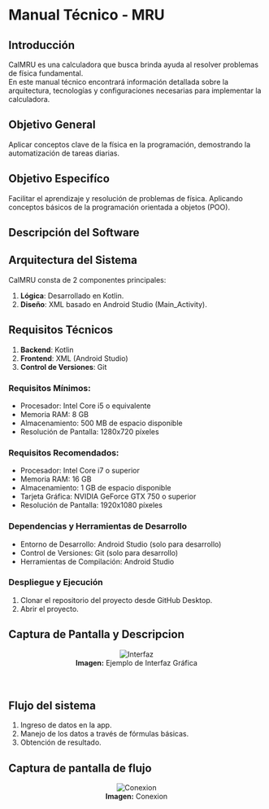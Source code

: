 # Manual Técnico - MRU

## Introducción
CalMRU es una calculadora que busca brinda ayuda al resolver problemas de física fundamental. <br>
En este manual técnico encontrará información detallada sobre la arquitectura, tecnologías y configuraciones necesarias para implementar la calculadora.

## Objetivo General
Aplicar conceptos clave de la física en la programación, demostrando la automatización de tareas diarias.

## Objetivo Especifíco
Facilitar el aprendizaje y resolución de problemas de física. Aplicando conceptos básicos de la programación orientada a objetos (POO).

## Descripción del Software

## Arquitectura del Sistema
CalMRU consta de 2 componentes principales:
1. **Lógica**: Desarrollado en Kotlin.
2. **Diseño**: XML basado en Android Studio (Main_Activity).

## Requisitos Técnicos
1. **Backend**: Kotlin
2. **Frontend**: XML (Android Studio)
3. **Control de Versiones**: Git

### Requisitos Mínimos:
- Procesador: Intel Core i5 o equivalente
- Memoria RAM: 	8 GB
- Almacenamiento: 500 MB de espacio disponible
- Resolución de Pantalla: 1280x720 píxeles

### Requisitos Recomendados:
- Procesador: Intel Core i7 o superior
- Memoria RAM: 16 GB
- Almacenamiento: 1 GB de espacio disponible
- Tarjeta Gráfica: NVIDIA GeForce GTX 750 o superior
- Resolución de Pantalla: 1920x1080 píxeles

### Dependencias y Herramientas de Desarrollo
- Entorno de Desarrollo: Android Studio (solo para desarrollo)
- Control de Versiones: Git (solo para desarrollo)
- Herramientas de Compilación: Android Studio

### Despliegue y Ejecución
1. Clonar el repositorio del proyecto desde GitHub Desktop.
2. Abrir el proyecto.

## Captura de Pantalla y Descripcion

<div style="text-align: center;">
    <img src="https://calculadorasonline.com/wp-content/uploads/2020/11/Calculadora-movimiento-rectilineouniformemente-acelerado.jpg" alt="Interfaz">
    <br>
    <strong>Imagen:</strong> Ejemplo de Interfaz Gráfica
</div>
<br><br>


## Flujo del sistema
1. Ingreso de datos en la app.
2. Manejo de los datos a través de fórmulas básicas.
3. Obtención de resultado.

## Captura de pantalla de flujo
<div style="text-align: center;">
    <img src= "https://libros.catedu.es/uploads/images/gallery/2022-11/flowcharts-computational-thinking-presentaciones-de-google-2.png" alt="Conexion">
    <br>
    <strong>Imagen:</strong> Conexion
</div>
<br><br>
